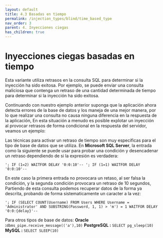 ```yaml
---
layout: default
title: 4.3 Basadas en tiempo
permalink: /injection_types/blind/time_based_type
nav_order: 3
parent: 4. Inyecciones ciegas
has_children: true
---
```


# Inyecciones ciegas basadas en tiempo

Esta variante utiliza retrasos en la consulta SQL para determinar si la inyección ha sido exitosa. Por ejemplo, se puede enviar una consulta maliciosa que contenga un retraso de una cantidad determinada de tiempo para determinar si la inyección ha sido exitosa.

Continuando con nuestro ejemplo anterior suponga que la aplicación ahora detecta errores de la base de datos y los maneja de una mejor manera, por lo que realizar una consulta no causa ninguna diferencia en la respuesta de la aplicación, En esta situación a menudo es posible explotar un inyección al provocar retrasos de forma condicional en la respuesta del servidor, veamos un ejemplo: 

Las técnicas para activar un retraso de tiempo son muy específicas para el tipo de base de datos que se utiliza. En **Microsoft SQL Server**, la entrada como la siguiente se puede usar para probar una condición y desencadenar un retraso dependiendo de si la expresión es verdadera:

`'; IF (1=2) WAITFOR DELAY '0:0:10'-- '; IF (1=1) WAITFOR DELAY '0:0:10'--`

En este caso la primera entrada no provocara un retaso, al ser falsa la condición, y la segunda condición provocara un retraso de 10 segundos, Partiendo de esta consulta podemos recuperar datos de la forma ya descrita, probando de forma sistematicamente un caracter a la vez:

`'; IF (SELECT COUNT(Username) FROM Users WHERE Username = 'Administrator' AND SUBSTRING(Password, 1, 1) > 'm') = 1 WAITFOR DELAY '0:0:{delay}'--`

Para otros tipos de base de datos:
**Oracle :**`dbms_pipe.receive_message(('a'),10)`
**PostgreSQL :** `SELECT pg_sleep(10)`
**MySQL :** `SELECT SLEEP(10)`